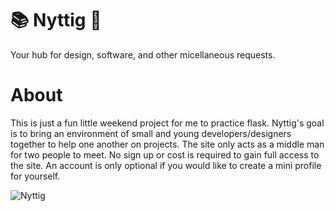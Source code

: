 # 📚 Nyttig 🌙
Your hub for design, software, and other micellaneous requests.

# About
This is just a fun little weekend project for me to practice flask. Nyttig's goal is to bring an environment of small and young developers/designers together to help one another on projects. The site only acts as a middle man for two people to meet. No sign up or cost is required to gain full access to the site. An account is only optional if you would like to create a mini profile for yourself.

![Nyttig](https://i.imgur.com/nqRSzYn.gif)
